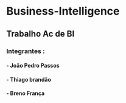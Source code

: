 # Business-Intelligence

## Trabalho Ac de BI
### Integrantes :
#### - João Pedro Passos
#### - Thiago brandão
#### - Breno França
